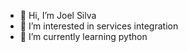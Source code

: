 - 👋 Hi, I’m Joel Silva
- 👀 I’m interested in services integration
- 🌱 I’m currently learning python

<!---
Joelitooo/Joelitooo is a ✨ special ✨ repository because its `README.md` (this file) appears on your GitHub profile.
You can click the Preview link to take a look at your changes.
--->
